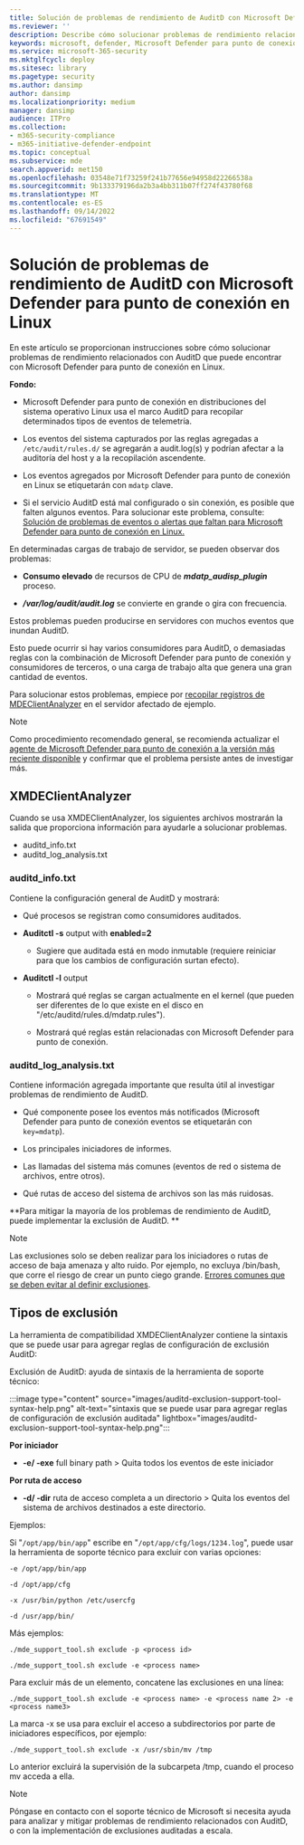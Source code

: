 ```yaml
---
title: Solución de problemas de rendimiento de AuditD con Microsoft Defender para punto de conexión en Linux
ms.reviewer: ''
description: Describe cómo solucionar problemas de rendimiento relacionados con AuditD que podría encontrar con Microsoft Defender para Linux.
keywords: microsoft, defender, Microsoft Defender para punto de conexión, linux, troubleshooting, AuditD, XMDEClientAnalyzer, installation, deploy, uninstallation
ms.service: microsoft-365-security
ms.mktglfcycl: deploy
ms.sitesec: library
ms.pagetype: security
ms.author: dansimp
author: dansimp
ms.localizationpriority: medium
manager: dansimp
audience: ITPro
ms.collection:
- m365-security-compliance
- m365-initiative-defender-endpoint
ms.topic: conceptual
ms.subservice: mde
search.appverid: met150
ms.openlocfilehash: 03548e71f73259f241b77656e94958d22266538a
ms.sourcegitcommit: 9b133379196da2b3a4bb311b07ff274f43780f68
ms.translationtype: MT
ms.contentlocale: es-ES
ms.lasthandoff: 09/14/2022
ms.locfileid: "67691549"
---
```

# <a name="troubleshoot-auditd-performance-issues-with-microsoft-defender-for-endpoint-on-linux"></a>Solución de problemas de rendimiento de AuditD con Microsoft Defender para punto de conexión en Linux 

En este artículo se proporcionan instrucciones sobre cómo solucionar problemas de rendimiento relacionados con AuditD que puede encontrar con Microsoft Defender para punto de conexión en Linux. 

**Fondo:** 

- Microsoft Defender para punto de conexión en distribuciones del sistema operativo Linux usa el marco AuditD para recopilar determinados tipos de eventos de telemetría. 

- Los eventos del sistema capturados por las reglas agregadas a `/etc/audit/rules.d/` se agregarán a audit.log(s) y podrían afectar a la auditoría del host y a la recopilación ascendente.  

- Los eventos agregados por Microsoft Defender para punto de conexión en Linux se etiquetarán con `mdatp` clave. 

- Si el servicio AuditD está mal configurado o sin conexión, es posible que falten algunos eventos. Para solucionar este problema, consulte: [Solución de problemas de eventos o alertas que faltan para Microsoft Defender para punto de conexión en Linux.](linux-support-events.md)

En determinadas cargas de trabajo de servidor, se pueden observar dos problemas: 

- **Consumo elevado** de recursos de CPU de **_mdatp_audisp_plugin_** proceso. 

- ***/var/log/audit/audit.log*** se convierte en grande o gira con frecuencia. 

Estos problemas pueden producirse en servidores con muchos eventos que inundan AuditD.  

Esto puede ocurrir si hay varios consumidores para AuditD, o demasiadas reglas con la combinación de Microsoft Defender para punto de conexión y consumidores de terceros, o una carga de trabajo alta que genera una gran cantidad de eventos. 

Para solucionar estos problemas, empiece por [recopilar registros de MDEClientAnalyzer](run-analyzer-macos-linux.md) en el servidor afectado de ejemplo. 

> [!NOTE]
> Como procedimiento recomendado general, se recomienda actualizar el [agente de Microsoft Defender para punto de conexión a la versión más reciente disponible](linux-whatsnew.md) y confirmar que el problema persiste antes de investigar más.


## <a name="xmdeclientanalyzer"></a>XMDEClientAnalyzer 

Cuando se usa XMDEClientAnalyzer, los siguientes archivos mostrarán la salida que proporciona información para ayudarle a solucionar problemas.
- auditd_info.txt
- auditd_log_analysis.txt


### <a name="auditd_infotxt"></a>auditd_info.txt

Contiene la configuración general de AuditD y mostrará:

- Qué procesos se registran como consumidores auditados. 

- **Auditctl -s** output with **enabled=2**  

    - Sugiere que auditada está en modo inmutable (requiere reiniciar para que los cambios de configuración surtan efecto). 

- **Auditctl -l** output  

    - Mostrará qué reglas se cargan actualmente en el kernel (que pueden ser diferentes de lo que existe en el disco en "/etc/auditd/rules.d/mdatp.rules"). 
    
    - Mostrará qué reglas están relacionadas con Microsoft Defender para punto de conexión. 
    
### <a name="auditd_log_analysistxt"></a>auditd_log_analysis.txt

Contiene información agregada importante que resulta útil al investigar problemas de rendimiento de AuditD.  

- Qué componente posee los eventos más notificados (Microsoft Defender para punto de conexión eventos se etiquetarán con `key=mdatp`). 

- Los principales iniciadores de informes. 

- Las llamadas del sistema más comunes (eventos de red o sistema de archivos, entre otros). 

- Qué rutas de acceso del sistema de archivos son las más ruidosas. 

**Para mitigar la mayoría de los problemas de rendimiento de AuditD, puede implementar la exclusión de AuditD. **

> [!NOTE]
> Las exclusiones solo se deben realizar para los iniciadores o rutas de acceso de baja amenaza y alto ruido. Por ejemplo, no excluya /bin/bash, que corre el riesgo de crear un punto ciego grande.
> [Errores comunes que se deben evitar al definir exclusiones](/microsoft-365/security/defender-endpoint/common-exclusion-mistakes-microsoft-defender-antivirus).



## <a name="exclusion-types"></a>Tipos de exclusión 

La herramienta de compatibilidad XMDEClientAnalyzer contiene la sintaxis que se puede usar para agregar reglas de configuración de exclusión AuditD: 

Exclusión de AuditD: ayuda de sintaxis de la herramienta de soporte técnico:

:::image type="content" source="images/auditd-exclusion-support-tool-syntax-help.png" alt-text="sintaxis que se puede usar para agregar reglas de configuración de exclusión auditada" lightbox="images/auditd-exclusion-support-tool-syntax-help.png":::

**Por iniciador** 

- **-e/ -exe** full binary path > Quita todos los eventos de este iniciador 

**Por ruta de acceso** 

- **-d/ -dir** ruta de acceso completa a un directorio > Quita los eventos del sistema de archivos destinados a este directorio. 

Ejemplos: 

Si "`/opt/app/bin/app`" escribe en "`/opt/app/cfg/logs/1234.log`", puede usar la herramienta de soporte técnico para excluir con varias opciones: 

`-e /opt/app/bin/app`

`-d /opt/app/cfg`

`-x /usr/bin/python /etc/usercfg` 

`-d /usr/app/bin/`

Más ejemplos: 

`./mde_support_tool.sh exclude -p <process id>`

`./mde_support_tool.sh exclude -e <process name>`

Para excluir más de un elemento, concatene las exclusiones en una línea: 

`./mde_support_tool.sh exclude -e <process name> -e <process name 2> -e <process name3>`
 
La marca -x se usa para excluir el acceso a subdirectorios por parte de iniciadores específicos, por ejemplo: 

`./mde_support_tool.sh exclude -x /usr/sbin/mv /tmp`

Lo anterior excluirá la supervisión de la subcarpeta /tmp, cuando el proceso mv acceda a ella. 

 
> [!NOTE]
> Póngase en contacto con el soporte técnico de Microsoft si necesita ayuda para analizar y mitigar problemas de rendimiento relacionados con AuditD, o con la implementación de exclusiones auditadas a escala. 


